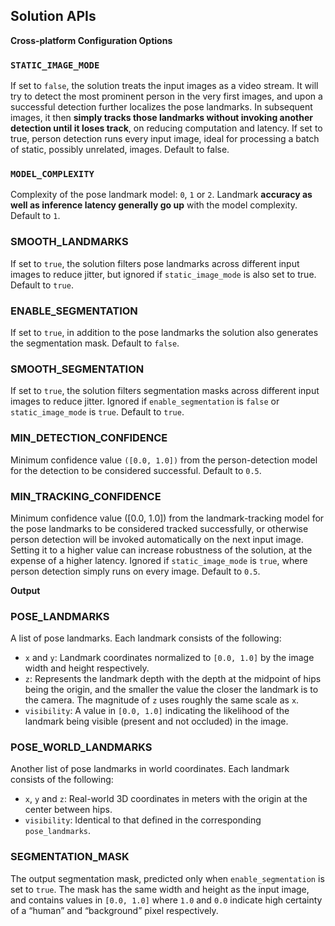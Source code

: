 ## Solution APIs
__Cross-platform Configuration Options__

### `STATIC_IMAGE_MODE`

If set to `false`, the solution treats the input images as a video stream. It will try to detect the most prominent person in the very first images, and upon a successful detection further localizes the pose landmarks. In subsequent images, it then __simply tracks those landmarks without invoking another detection until it loses track__, on reducing computation and latency. If set to true, person detection runs every input image, ideal for processing a batch of static, possibly unrelated, images. Default to false.


### `MODEL_COMPLEXITY`

Complexity of the pose landmark model: `0`, `1` or `2`. Landmark __accuracy as well as inference latency generally go up__ with the model complexity. Default to `1`.

### SMOOTH_LANDMARKS

If set to `true`, the solution filters pose landmarks across different input images to reduce jitter, but ignored if `static_image_mode` is also set to true. Default to `true`.

### ENABLE_SEGMENTATION

If set to `true`, in addition to the pose landmarks the solution also generates the segmentation mask. Default to `false`.

### SMOOTH_SEGMENTATION

If set to `true`, the solution filters segmentation masks across different input images to reduce jitter. Ignored if `enable_segmentation` is `false` or `static_image_mode` is `true`. Default to `true`.

### MIN_DETECTION_CONFIDENCE

Minimum confidence value `([0.0, 1.0])` from the person-detection model for the detection to be considered successful. Default to `0.5`.

### MIN_TRACKING_CONFIDENCE

Minimum confidence value ([0.0, 1.0]) from the landmark-tracking model for the pose landmarks to be considered tracked successfully, or otherwise person detection will be invoked automatically on the next input image. Setting it to a higher value can increase robustness of the solution, at the expense of a higher latency. Ignored if `static_image_mode` is `true`, where person detection simply runs on every image. Default to `0.5`.


__Output__

### POSE_LANDMARKS

A list of pose landmarks. Each landmark consists of the following:

- `x` and `y`: Landmark coordinates normalized to `[0.0, 1.0]` by the image width and height respectively.
- `z`: Represents the landmark depth with the depth at the midpoint of hips being the origin, and the smaller the value the closer the landmark is to the camera. The magnitude of `z` uses roughly the same scale as `x`.
- `visibility`: A value in `[0.0, 1.0]` indicating the likelihood of the landmark being visible (present and not occluded) in the image.

### POSE_WORLD_LANDMARKS

Another list of pose landmarks in world coordinates. Each landmark consists of the following:

- `x`, `y` and `z`: Real-world 3D coordinates in meters with the origin at the center between hips.
- `visibility`: Identical to that defined in the corresponding `pose_landmarks`.


### SEGMENTATION_MASK

The output segmentation mask, predicted only when `enable_segmentation` is set to `true`. The mask has the same width and height as the input image, and contains values in `[0.0, 1.0]` where `1.0` and `0.0` indicate high certainty of a “human” and “background” pixel respectively.